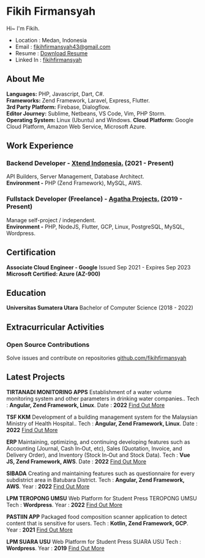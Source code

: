 # Fikih Firmansyah

Hi~
I'm Fikih.
-    Location : Medan, Indonesia
-   Email : [fikihfirmansyah43@gmail.com](mailto:fikihfirmansyah43@gmail.com "Mail to fikihfirmansyah43@gmail.com")
-   Resume : [Download Resume](https://github.com/fikihfirmansyah/fikihfirmansyah/raw/main/Resume-Fikih-Firmansyah-19April2022.pdf "Download Resume in pdf")
-   Linked In : [fikihfirmansyah](https://www.linkedin.com/in/fikih-firmansyah/ "Linked In Fikih")

## About Me

**Languages:**  PHP, Javascript, Dart, C#.  
**Frameworks:**  Zend Framework, Laravel, Express, Flutter.  
**3rd Party Platform:**  Firebase, Dialogflow.  
**Editor Journey:** Sublime, Netbeans, VS Code, Vim, PHP Storm.  
**Operating System:**  Linux (Ubuntu) and Windows.
**Cloud Platform:**  Google Cloud Platform, Amazon Web Service, Microsoft Azure.

## Work Experience

### Backend Developer -  [Xtend Indonesia.](https://xtendindonesia.co.id/)  (2021 - Present)
API Builders, Server Management, Database Architect.  
**Environment -** PHP (Zend Framework), MySQL, AWS.

### Fullstack Developer  (Freelance) -  [Agatha Projects.](http://agatha.web.id/)  (2019 - Present)
Manage self-project / independent.  
**Environment -** PHP, NodeJS, Flutter, GCP, Linux, PostgreSQL, MySQL, Wordpress.

## Certification

**Associate Cloud Engineer - Google** Issued Sep 2021 - Expires Sep 2023
**Microsoft Certified: Azure (AZ-900)**

## Education

**Universitas Sumatera Utara** Bachelor of Computer Science  (2018 - 2022)

## Extracurricular Activities
### Open Source Contributions
Solve issues and contribute on repositories
[github.com/fikihfirmansyah](http://github.com/fikihfirmansyah)

## Latest Projects

**TIRTANADI MONITORING APPS** Establishment of a water volume monitoring system and other parameters in drinking water companies..
Tech : **Angular, Zend Framework, Linux**.
Date : **2022**
[Find Out More](https://tirtanadi.ibmsindo.net/)

**TSF KKM** Development of a building management system for the Malaysian Ministry of Health Hospital..
Tech : **Angular, Zend Framework, Linux**.
Date : **2022**
[Find Out More](https://tsf.xtend.my.id/)

**ERP** Maintaining, optimizing, and continuing developing features such as Accounting (Journal, Cash In‑Out, etc), Sales (Quotation, Invoice, and Delivery Order), and Inventory (Stock In‑Out and Stock Data).
Tech : **Vue JS, Zend Framework, AWS**.
Date : **2022**
[Find Out More](https://sibada.batubarakab.go.id/)

**SIBADA** Creating and maintaining features such as questionnaire for every subdistrict area in Batubara District.
Tech : **Angular, Zend Framework, AWS**.
Year : **2022**
[Find Out More](https://sibada.batubarakab.go.id/)

**LPM TEROPONG UMSU** Web Platform for Student Press TEROPONG UMSU
Tech : **Wordpress**.
Year : **2022**
[Find Out More](https://teropongdaily.com/)

**PASTIIN APP** Packaged food composition scanner application to detect content that is sensitive for users.
Tech : **Kotlin, Zend Framework, GCP**.
Year : **2021**
[Find Out More](https://play.google.com/store/apps/details?id=com.PIMNASMMXXI.mlkit/)

**LPM SUARA USU** Web Platform for Student Press SUARA USU
Tech : **Wordpress**.
Year : **2019**
[Find Out More](https://suarausu.or.id/)
